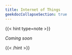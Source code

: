 ```yaml
---
title: Internet of Things
geekdocCollapseSection: true
---
```


{{< hint type=note >}}

*Coming soon*

{{< /hint >}}
